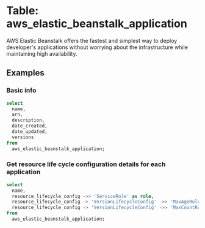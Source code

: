# Table: aws_elastic_beanstalk_application

AWS Elastic Beanstalk offers the fastest and simplest way to deploy developer's applications without worrying about the infrastructure while maintaining high availability.

## Examples

### Basic info

```sql
select
  name,
  arn,
  description,
  date_created,
  date_updated,
  versions
from
  aws_elastic_beanstalk_application;
```


### Get resource life cycle configuration details for each application

```sql
select
  name,
  resource_lifecycle_config ->> 'ServiceRole' as role,
  resource_lifecycle_config -> 'VersionLifecycleConfig' ->> 'MaxAgeRule' as max_age_rule,
  resource_lifecycle_config -> 'VersionLifecycleConfig' ->> 'MaxCountRule' as max_count_rule
from
  aws_elastic_beanstalk_application;
```
